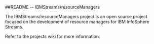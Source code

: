 ##README --  IBMStreams/resourceManagers

The IBMStreams/resourceManagers project is an open source project focused on the development of resource managers for IBM InfoSphere Streams.  


Refer to the projects wiki for more information.
 
